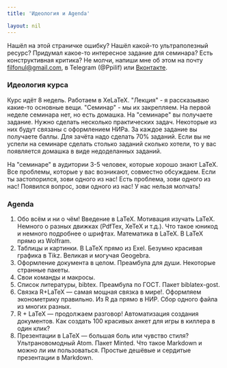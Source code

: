 ```yaml
---
title: 'Идеология и Agenda'

layout: nil
---
```


Нашёл на этой страничке ошибку? Нашёл какой-то ультраполезный ресурс? Придумал какое-то интересное задание для семинара? Есть конструктивная критика? Не молчи, напиши мне об этом на почту filfonul@gmail.com, в Telegram (@Ppilif) или  [Вконтакте](https://vk.com/ppilif).

### Идеология курса 

Курс идёт 8 недель. Работаем в XeLaTeX. "Лекция" - я рассказываю какие-то основные вещи. "Семинар" - мы их закрепляем. На первой неделе семинара нет, но есть домашка. 
На "семинаре" вы получаете задание. Нужно сделать несколько практических задач. Некоторые из них будут связаны с оформлением НИРа. За каждое задание вы получаете баллы. Для зачёта надо сделать 70% заданий. Если вы не успели на семинаре сделать столько заданий сколько хотели, то у вас появляется домашка в виде недоделанных заданий. 

На "семинаре" в аудитории 3-5 человек, которые хорошо знают LaTeX. Все проблемы, которые у вас возникают, совместно обсуждаем. Если ты застопорился, зови одного из нас! Есть проблема, зови одного из нас! Появился вопрос, зови одного из нас! У нас нельзя молчать! 

### Agenda

1. Обо всём и ни о чём!  Введение в LaTeX.  Мотивация изучать LaTeX. Немного о разных движках (PdfTex, XeTeX и т.д.). Что такое юникод и немного подробнее о шрифтах. Математика в LaTeX. В LaTeX прямо из Wolfram.
2. Таблицы и картинки. В LaTeX прямо из Exel. Безумно красивая графика в Tikz. Великая и могучая Geogebra.
3. Оформление документа в целом. Преамбула для души. Некоторые странные пакеты. 
4. Свои команды и макросы. 
5. Список литературы, bibtex. Преамбула по ГОСТ. Пакет biblatex-gost.  
6. Связка R+LaTeX — самая мощная связка в мире!. Оформляем эконометрику правильно. Из R да прямо в НИР. Сбор одного файла из многих разных. 
7. R + LaTeX — продолжаем разговор! Автоматизация создания документов. Как создать 100 красивых анкет для игры в киллера в один клик?
8. Презентации в LaTeX — большая боль или чувство стиля? Ультрановомодный Atom. Пакет Minted. Что такое Markdown и можно ли им пользоваться. Простые дешёвые и сердитые презентации в Markdown. 

